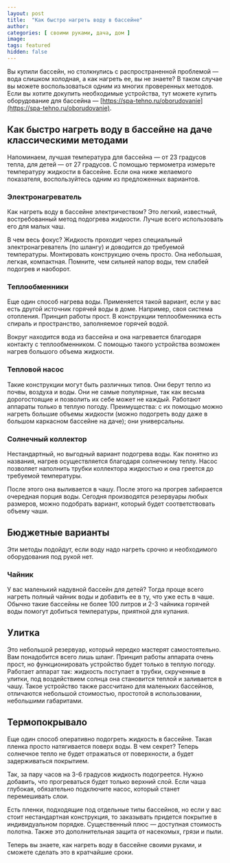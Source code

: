 ```yaml
---
layout: post
title:  "Как быстро нагреть воду в бассейне"
author: 
categories: [ своими руками, дача, дом ]
image: 
tags: featured
hidden: false
---
```


Вы купили бассейн, но столкнулись с распространенной проблемой — вода слишком холодная, а как нагреть ее, вы не знаете? В таком случае вы можете воспользоваться одним из многих проверенных методов. Если вы хотите докупить необходимые устройства, тут можете купить оборудование для бассейна — [https://spa-tehno.ru/oborudovanie](https://spa-tehno.ru/oborudovanie).

## Как быстро нагреть воду в бассейне на даче классическими методами

Напоминаем, лучшая температура для бассейна — от 23 градусов тепла, для детей — от 27 градусов. С помощью термометра измерьте температуру жидкости в бассейне. Если она ниже желаемого показателя, воспользуйтесь одним из предложенных вариантов.

### Электронагреватель

Как нагреть воду в бассейне электричеством? Это легкий, известный, востребованный метод подогрева жидкости. Лучше всего использовать его для малых чаш.

В чем весь фокус? Жидкость проходит через специальный электронагреватель (по шлангу) и доводится до требуемой температуры. Монтировать конструкцию очень просто. Она небольшая, легкая, компактная. Помните, чем сильней напор воды, тем слабей подогрев и наоборот.

### Теплообменники

Еще один способ нагрева воды. Применяется такой вариант, если у вас есть другой источник горячей воды в доме. Например, своя система отопления. Принцип работы прост. В конструкции теплообменника есть спираль и пространство, заполняемое горячей водой.

Вокруг находится вода из бассейна и она нагревается благодаря контакту с теплообменником. С помощью такого устройства возможен нагрев большого объема жидкости.

### Тепловой насос

Такие конструкции могут быть различных типов. Они берут тепло из почвы, воздуха и воды. Они не самые популярные, так как весьма дорогостоящие и позволить их себе может не каждый. Работают аппараты только в теплую погоду. Преимущества:
с их помощью можно нагреть большие объемы жидкости (можно подогреть воду даже в большом каркасном бассейне на даче);
они универсальны.

### Солнечный коллектор

Нестандартный, но выгодный вариант подогрева воды. Как понятно из названия, нагрев осуществляется благодаря солнечному теплу. Насос позволяет наполнить трубки коллектора жидкостью и она греется до требуемой температуры.

После этого она выливается в чашу. После этого на прогрев забирается очередная порция воды. Сегодня производятся резервуары любых размеров, можно подобрать вариант, который будет соответствовать объему чаши.

## Бюджетные варианты

Эти методы подойдут, если воду надо нагреть срочно и необходимого оборудования под рукой нет.

### Чайник

У вас маленький надувной бассейн для детей? Тогда проще всего нагреть полный чайник воды и добавить ее в ту, что уже есть в чаше. Обычно такие бассейны не более 100 литров и 2-3 чайника горячей воды помогут добиться температуры, приятной для купания.

## Улитка

Это небольшой резервуар, который нередко мастерят самостоятельно. Вам понадобится всего лишь шланг. Принцип работы аппарата очень прост, но функционировать устройство будет только в теплую погоду. Работает аппарат так: жидкость поступает в трубки, скрученные в улитки, под воздействием солнца она становится теплой и заливается в чашу. Такое устройство также рассчитано для маленьких бассейнов, отличаются небольшой стоимостью, простотой в использовании, небольшими габаритами.

## Термопокрывало

Еще один способ оперативно подогреть жидкость в бассейне. Такая пленка просто натягивается поверх воды. В чем секрет? Теперь солнечное тепло не будет отражаться от поверхности, а будет задерживаться покрытием.

Так, за пару часов на 3-6 градусов жидкость подогреется. Нужно добавить, что прогреваться будет только верхний слой. Если чаша глубокая, обязательно подключите насос, который станет перемешивать слои.

Есть пленки, подходящие под отдельные типы бассейнов, но если у вас стоит нестандартная конструкция, то заказывать придется покрытие в индивидуальном порядке. Существенный плюс — доступная стоимость полотна. Также это дополнительная защита от насекомых, грязи и пыли.

Теперь вы знаете, как нагреть воду в бассейне своими руками, и сможете сделать это в кратчайшие сроки.
